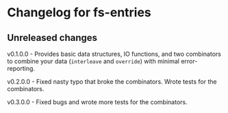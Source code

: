 # Changelog for fs-entries

## Unreleased changes

v0.1.0.0 - Provides basic data structures, IO functions, and two
combinators to combine your data (`interleave` and `override`) with
minimal error-reporting.

v0.2.0.0 - Fixed nasty typo that broke the combinators.  Wrote tests
for the combinators.

v0.3.0.0 - Fixed bugs and wrote more tests for the combinators.
